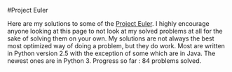 #Project Euler

Here are my solutions to some of the [Project Euler](https://projecteuler.net). I highly encourage anyone looking at this page to not look at my solved problems at all for the sake of solving them on your own. My solutions are not always the best most optimized way of doing a problem, but they do work. Most are written in Python version 2.5 with the exception of some which are in Java. The newest ones are in Python 3. Progress so far : 84 problems solved.
